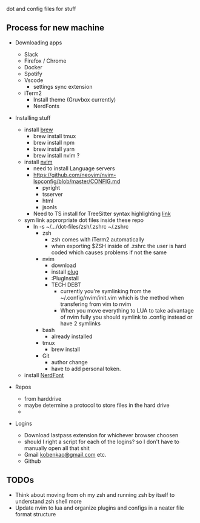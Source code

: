 dot and config files for stuff

## Process for new machine

- Downloading apps
	- Slack
	- Firefox / Chrome
	- Docker
	- Spotify
	- Vscode
        - settings sync extension
	- iTerm2
        - Install theme (Gruvbox currently)
        - NerdFonts
        

- Installing stuff
	- install [brew](https://brew.sh/)
        - brew install tmux
        - brew install npm 
        - brew install yarn
        - brew install nvim ?
	- install [nvim](https://github.com/neovim/neovim/wiki/Installing-Neovim)
        - need to install Language servers
        - https://github.com/neovim/nvim-lspconfig/blob/master/CONFIG.md
            - pyright
            - tsserver
            - html 
            - jsonls
        - Need to TS install for TreeSitter syntax highlighting [link](https://github.com/nvim-treesitter/nvim-treesitter#language-parsers)
	- sym link approrpriate dot files inside these repo
		- ln -s ~/.../dot-files/zsh/.zshrc ~/.zshrc
			- zsh
				- zsh comes with iTerm2 automatically
                - when exporting $ZSH inside of .zshrc the user is hard coded which causes problems if not the same
			- nvim
				- download
				- install [plug](https://github.com/junegunn/vim-plug)
				- :PlugInstall
				- TECH DEBT
                    - currently you're symlinking from the ~/.config/nvim/init.vim which is the method when transfering from vim to nvim
                    - When you move everything to LUA to take advantage of nvim fully you should symlink to .config instead or have 2 symlinks
			- bash
				- already installed
			- tmux
				- brew install
			- Git
				- author change
				- have to add personal token.
    - install [NerdFont](https://www.nerdfonts.com/font-downloads)
    

- Repos
	- from harddrive
	- maybe determine a protocol to store files in the hard drive
	- 

- Logins
	- Download lastpass extension for whichever browser choosen
	- should I right a script for each of the logins? so I don't have to manually open all that shit
	- Gmail
		kobenkao@gmail.com
		etc.
	- Github



## TODOs
- Think about moving from oh my zsh and running zsh by itself to understand zsh shell more
- Update nvim to lua and organize plugins and configs in a neater file format structure
